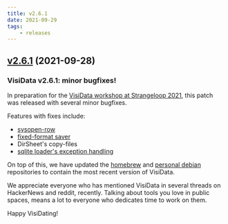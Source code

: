 ```yaml
---
title: v2.6.1
date: 2021-09-29
tags:
    - releases
---
```


## [v2.6.1](https://github.com/saulpw/visidata/releases/tag/v2.6.1) (2021-09-28)

### VisiData v2.6.1: minor bugfixes!

In preparation for the [VisiData workshop at Strangeloop 2021](https://thestrangeloop.com/2021/introduction-to-visidata.html), this patch was released with several minor bugfixes.

Features with fixes include:

- [sysopen-row](https://github.com/saulpw/visidata/issues/1116)
- [fixed-format saver](https://github.com/saulpw/visidata/issues/1123)
- DirSheet's copy-files
- [sqlite loader's exception handling](https://github.com/saulpw/visidata/issues/1125)

On top of this, we have updated the [homebrew](https://github.com/visidata/homebrew-vd) and [personal debian](https://github.com/visidata/deb-vd) repositories to contain the most recent version of VisiData.

We appreciate everyone who has mentioned VisiData in several threads on HackerNews and reddit, recently. Talking about tools you love in public spaces, means a lot to everyone who dedicates time to work on them.

Happy VisiDating!
